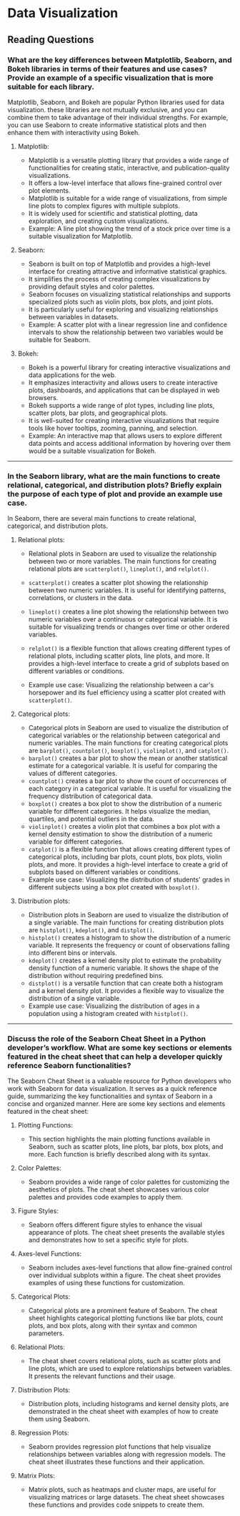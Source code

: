 # Data Visualization

## Reading Questions

### What are the key differences between Matplotlib, Seaborn, and Bokeh libraries in terms of their features and use cases? Provide an example of a specific visualization that is more suitable for each library.

Matplotlib, Seaborn, and Bokeh are popular Python libraries used for data visualization.
these libraries are not mutually exclusive, and you can combine them to take advantage of their individual strengths. For example, you can use Seaborn to create informative statistical plots and then enhance them with interactivity using Bokeh. 

1. Matplotlib:
   - Matplotlib is a versatile plotting library that provides a wide range of functionalities for creating static, interactive, and publication-quality visualizations.
   - It offers a low-level interface that allows fine-grained control over plot elements.
   - Matplotlib is suitable for a wide range of visualizations, from simple line plots to complex figures with multiple subplots.
   - It is widely used for scientific and statistical plotting, data exploration, and creating custom visualizations.
   - Example: A line plot showing the trend of a stock price over time is a suitable visualization for Matplotlib.

2. Seaborn:
   - Seaborn is built on top of Matplotlib and provides a high-level interface for creating attractive and informative statistical graphics.
   - It simplifies the process of creating complex visualizations by providing default styles and color palettes.
   - Seaborn focuses on visualizing statistical relationships and supports specialized plots such as violin plots, box plots, and joint plots.
   - It is particularly useful for exploring and visualizing relationships between variables in datasets.
   - Example: A scatter plot with a linear regression line and confidence intervals to show the relationship between two variables would be suitable for Seaborn.

3. Bokeh:
   - Bokeh is a powerful library for creating interactive visualizations and data applications for the web.
   - It emphasizes interactivity and allows users to create interactive plots, dashboards, and applications that can be displayed in web browsers.
   - Bokeh supports a wide range of plot types, including line plots, scatter plots, bar plots, and geographical plots.
   - It is well-suited for creating interactive visualizations that require tools like hover tooltips, zooming, panning, and selection.
   - Example: An interactive map that allows users to explore different data points and access additional information by hovering over them would be a suitable visualization for Bokeh.




---

### In the Seaborn library, what are the main functions to create relational, categorical, and distribution plots? Briefly explain the purpose of each type of plot and provide an example use case.

In Seaborn, there are several main functions to create relational, categorical, and distribution plots.

1. Relational plots:
   - Relational plots in Seaborn are used to visualize the relationship between two or more variables. The main functions for creating relational plots are `scatterplot()`, `lineplot()`, and `relplot()`.

   - `scatterplot()` creates a scatter plot showing the relationship between two numeric variables. It is useful for identifying patterns, correlations, or clusters in the data.

   - `lineplot()` creates a line plot showing the relationship between two numeric variables over a continuous or categorical variable. It is suitable for visualizing trends or changes over time or other ordered variables.

   - `relplot()` is a flexible function that allows creating different types of relational plots, including scatter plots, line plots, and more. It provides a high-level interface to create a grid of subplots based on different variables or conditions.
   - Example use case: Visualizing the relationship between a car's horsepower and its fuel efficiency using a scatter plot created with `scatterplot()`.

2. Categorical plots:
   - Categorical plots in Seaborn are used to visualize the distribution of categorical variables or the relationship between categorical and numeric variables. The main functions for creating categorical plots are `barplot()`, `countplot()`, `boxplot()`, `violinplot()`, and `catplot()`.
   - `barplot()` creates a bar plot to show the mean or another statistical estimate for a categorical variable. It is useful for comparing the values of different categories.
   - `countplot()` creates a bar plot to show the count of occurrences of each category in a categorical variable. It is useful for visualizing the frequency distribution of categorical data.
   - `boxplot()` creates a box plot to show the distribution of a numeric variable for different categories. It helps visualize the median, quartiles, and potential outliers in the data.
   - `violinplot()` creates a violin plot that combines a box plot with a kernel density estimation to show the distribution of a numeric variable for different categories.
   - `catplot()` is a flexible function that allows creating different types of categorical plots, including bar plots, count plots, box plots, violin plots, and more. It provides a high-level interface to create a grid of subplots based on different variables or conditions.
   - Example use case: Visualizing the distribution of students' grades in different subjects using a box plot created with `boxplot()`.

3. Distribution plots:
   - Distribution plots in Seaborn are used to visualize the distribution of a single variable. The main functions for creating distribution plots are `histplot()`, `kdeplot()`, and `distplot()`.
   - `histplot()` creates a histogram to show the distribution of a numeric variable. It represents the frequency or count of observations falling into different bins or intervals.
   - `kdeplot()` creates a kernel density plot to estimate the probability density function of a numeric variable. It shows the shape of the distribution without requiring predefined bins.
   - `distplot()` is a versatile function that can create both a histogram and a kernel density plot. It provides a flexible way to visualize the distribution of a single variable.
   - Example use case: Visualizing the distribution of ages in a population using a histogram created with `histplot()`.

---

### Discuss the role of the Seaborn Cheat Sheet in a Python developer’s workflow. What are some key sections or elements featured in the cheat sheet that can help a developer quickly reference Seaborn functionalities?

The Seaborn Cheat Sheet is a valuable resource for Python developers who work with Seaborn for data visualization. It serves as a quick reference guide, summarizing the key functionalities and syntax of Seaborn in a concise and organized manner. Here are some key sections and elements featured in the cheat sheet:

1. Plotting Functions:
   - This section highlights the main plotting functions available in Seaborn, such as scatter plots, line plots, bar plots, box plots, and more. Each function is briefly described along with its syntax.

2. Color Palettes:
   - Seaborn provides a wide range of color palettes for customizing the aesthetics of plots. The cheat sheet showcases various color palettes and provides code examples to apply them.

3. Figure Styles:
   - Seaborn offers different figure styles to enhance the visual appearance of plots. The cheat sheet presents the available styles and demonstrates how to set a specific style for plots.

4. Axes-level Functions:
   - Seaborn includes axes-level functions that allow fine-grained control over individual subplots within a figure. The cheat sheet provides examples of using these functions for customization.

5. Categorical Plots:
   - Categorical plots are a prominent feature of Seaborn. The cheat sheet highlights categorical plotting functions like bar plots, count plots, and box plots, along with their syntax and common parameters.

6. Relational Plots:
   - The cheat sheet covers relational plots, such as scatter plots and line plots, which are used to explore relationships between variables. It presents the relevant functions and their usage.

7. Distribution Plots:
   - Distribution plots, including histograms and kernel density plots, are demonstrated in the cheat sheet with examples of how to create them using Seaborn.

8. Regression Plots:
   - Seaborn provides regression plot functions that help visualize relationships between variables along with regression models. The cheat sheet illustrates these functions and their application.

9. Matrix Plots:
   - Matrix plots, such as heatmaps and cluster maps, are useful for visualizing matrices or large datasets. The cheat sheet showcases these functions and provides code snippets to create them.
